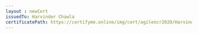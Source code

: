 ```yaml
--- 
layout : newCert 
issuedTo: Harvinder Chawla 
certificatePath: https://certifyme.online/img/cert/agilencr2020/HarvinderChawla_ff234.png
--- 
```

